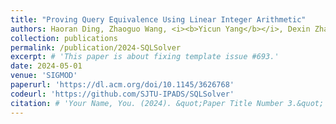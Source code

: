 ```yaml
---
title: "Proving Query Equivalence Using Linear Integer Arithmetic"
authors: Haoran Ding, Zhaoguo Wang, <i><b>Yicun Yang</b></i>, Dexin Zhang, Zhenglin Xu, Haibo Chen, Ruzica Piskac, Jinyang Li
collection: publications
permalink: /publication/2024-SQLSolver
excerpt: # 'This paper is about fixing template issue #693.'
date: 2024-05-01
venue: 'SIGMOD'
paperurl: 'https://dl.acm.org/doi/10.1145/3626768'
codeurl: 'https://github.com/SJTU-IPADS/SQLSolver'
citation: # 'Your Name, You. (2024). &quot;Paper Title Number 3.&quot; <i>GitHub Journal of Bugs</i>. 1(3).'
---
```


<!-- The contents above will be part of a list of publications, if the user clicks the link for the publication than the contents of section will be rendered as a full page, allowing you to provide more information about the paper for the reader. When publications are displayed as a single page, the contents of the above "citation" field will automatically be included below this section in a smaller font. -->
